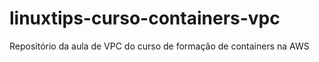 # linuxtips-curso-containers-vpc
Repositório da aula de VPC do curso de formação de containers na AWS
